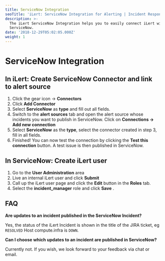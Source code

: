 ```yaml
---
title: ServiceNow Integration
seoTitle: 'iLert: ServiceNow Integration for Alerting | Incident Response | Uptime'
description: >-
  The iLert ServiceNow Integration helps you to easily connect iLert with
  ServiceNow.
date: '2018-12-29T05:02:05.000Z'
weight: 1
---
```


# ServiceNow Integration

## In iLert: Create ServiceNow Connector and link to alert source <a id="alarm-sources"></a>

1. Click the gear icon → **Connectors**
2. Click **Add Connector**
3. Select **ServiceNow** as **type** and fill out all fields.
4. Switch to the **alert sources** tab and open the alert source whose incidents you want to publish in ServiceNow. Click on **Connections → Add new connection**
5. Select **ServiceNow** as the **type**, select the connector created in step 3, fill in all fields.
6. Finished! You can now test the connection by clicking the **Test this connection** button. A test issue is then published in ServiceNow.

## In ServiceNow: Create iLert user <a id="create-user"></a>

1. Go to the **User Administration** area
2. Live an internal iLert user and click **Submit**
3. Call up the iLert user page and click the **Edit** button in the **Roles** tab.
4. Select the **incident\_manager** role and click **Save** .

## FAQ <a id="faq"></a>

**Are updates to an incident published in the ServiceNow Incident?**

Yes, the status of the iLert Incident is shown in the title of the JIRA ticket, eg `RESOLVED` Host compute.infra is `DOWN`.

**Can I choose which updates to an incident are published in ServiceNow?**

Currently not. If you wish, we look forward to your feedback via chat or email.

